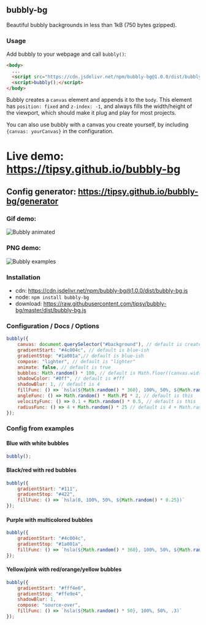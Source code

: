 ## bubbly-bg

Beautiful bubbly backgrounds in less than 1kB (750 bytes gzipped).

### Usage
Add bubbly to your webpage and call `bubbly()`: 
```html
<body>
  ...
  <script src="https://cdn.jsdelivr.net/npm/bubbly-bg@1.0.0/dist/bubbly-bg.js"></script>
  <script>bubbly();</script>
</body>
```

Bubbly creates a `canvas` element and appends it to the `body`. 
This element has `position: fixed` and `z-index: -1`, and always fills the
width/height of the viewport, which should make it plug and play for most projects.

You can also use bubbly with a canvas you create yourself,
by including `{canvas: yourCanvas}` in the configuration.

# Live demo: https://tipsy.github.io/bubbly-bg

## Config generator: https://tipsy.github.io/bubbly-bg/generator    

### Gif demo:
![Bubbly animated](https://tipsy.github.io/bubbly-bg/bubbly.gif)

### PNG demo:
![Bubbly examples](https://tipsy.github.io/bubbly-bg/bubbly.png)

### Installation
* cdn: https://cdn.jsdelivr.net/npm/bubbly-bg@1.0.0/dist/bubbly-bg.js
* node: `npm install bubbly-bg`
* download: https://raw.githubusercontent.com/tipsy/bubbly-bg/master/dist/bubbly-bg.js

### Configuration / Docs / Options

```javascript
bubbly({
    canvas: document.querySelector("#background"), // default is created and attached automatically
    gradientStart: "#4c004c", // default is blue-ish
    gradientStop: "#1a001a",// default is blue-ish
    compose: "lighter", // default is "lighter"
    animate: false, // default is true
    bubbles: Math.random() * 100, // default is Math.floor((canvas.width + canvas.height) * 0.02);
    shadowColor: "#0ff", // default is #fff
    shadowBlur: 1, // default is 4
    fillFunc: () => `hsla(${Math.random() * 360}, 100%, 50%, ${Math.random() * 0.25})`, // default is () => `hsla(0, 0%, 100%, ${r() * 0.1})`)
    angleFunc: () => Math.random() * Math.PI * 2, // default is this
    velocityFunc: () => 0.1 + Math.random() * 0.5, // default is this
    radiusFunc: () => 4 + Math.random() * 25 // default is 4 + Math.random() * width / 25
});
```

### Config from examples

#### Blue with white bubbles
```javascript
bubbly();
```

#### Black/red with red bubbles
```javascript
bubbly({
    gradientStart: "#111",
    gradientStop: "#422",
    fillFunc: () => `hsla(0, 100%, 50%, ${Math.random() * 0.25})`
});
```

#### Purple with multicolored bubbles
```javascript
bubbly({
    gradientStart: "#4c004c",
    gradientStop: "#1a001a",
    fillFunc: () => `hsla(${Math.random() * 360}, 100%, 50%, ${Math.random() * 0.25})`
});
```

#### Yellow/pink with red/orange/yellow bubbles
```javascript
bubbly({
    gradientStart: "#fff4e6",
    gradientStop: "#ffe9e4",
    shadowBlur: 1,
    compose: "source-over",
    fillFunc: () => `hsla(${Math.random() * 50}, 100%, 50%, .3)`
});
```
